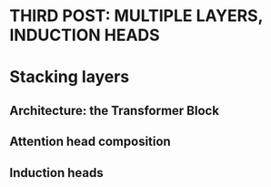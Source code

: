 # THIRD POST: MULTIPLE LAYERS, INDUCTION HEADS

# Stacking layers

## Architecture: the Transformer Block

## Attention head composition

## Induction heads

